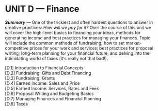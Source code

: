 # UNIT D — Finance

***Summary*** — One of the trickiest and often hardest questions to answer in creative practices: *How will we pay for it?* Over the course of this unit we will cover the high-level basics to financing your ideas, methods for generating income and best practices for managing your finances. Topic will include the common methods of fundraising; how to set market-competitive prices for your work and services; best practices for proposal writing; long-term planning for your financial future; and delving into the intimidating world of taxes (it's really not that bad!). 

[D.1]	Introduction to Financial Concepts  
[D.2]	Fundraising: Gifts and Debt Financing  
[D.3]	Fundraising: Grants  
[D.4]	Earned Income: Sales and Price   
[D.5]	Earned Income: Services, Rates and Fees  
[D.6]	Proposal Writing and Budgeting Basics  
[D.7]	Managing Finances and Financial Planning  
[D.8]	Taxes  